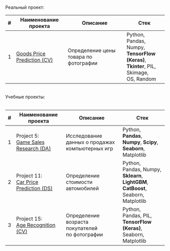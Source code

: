 Реальный проект:

|#|Наименование проекта|Описание|Стек|
|-|-|-|--|
|1|[Goods Price Prediction (CV)](https://github.com/Gittenhuben/DS/tree/main/Goods%20Price%20Prediction%20(CV))|Определение цены товара по фотографии|Python,<br>Pandas, Numpy,<br>**TensorFlow (Keras)**,<br>**Tkinter**, PIL, Skimage,<br>OS, Random|

<br>
Учебные проекты:
<br><br>

|#|Наименование проекта|Описание|Стек|
|-|-|-|--|
|1|Project 5:<br>[Game Sales Research (DA)](https://github.com/Gittenhuben/DS/tree/main/Game%20Sales%20Research%20(DA))|Исследование данных о продажах<br>компьютерных игр|Python,<br>**Pandas**, **Numpy**, **Scipy**,<br>**Seaborn**, Matplotlib|
|2|Project 11:<br>[Car Price Prediction (DS)](https://github.com/Gittenhuben/DS/tree/main/Car%20Price%20Prediction%20(DS))|Определение стоимости автомобилей|Python,<br>Pandas, Numpy,<br>**Sklearn**, **LightGBM**, **CatBoost**,<br>Seaborn, Matplotlib|
|3|Project 15:<br>[Age Recognition (CV)](https://github.com/Gittenhuben/DS/tree/main/Age%20Recognition%20(CV))|Определение возраста покупателей<br>по фотографии|Python,<br>Pandas, PIL,<br>**TensorFlow (Keras)**,<br>Seaborn, Matplotlib|

